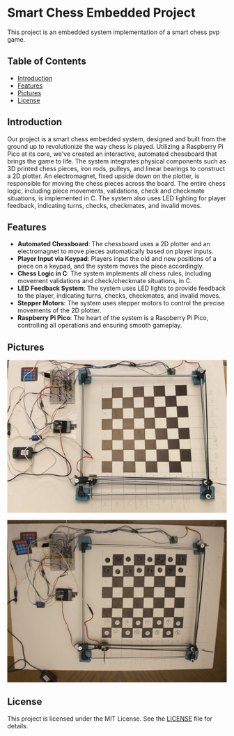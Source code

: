 # Smart Chess Embedded Project

This project is an embedded system implementation of a smart chess pvp game.

## Table of Contents

- [Introduction](#introduction)
- [Features](#features)
- [Pictures](#pictures)
- [License](#license)

## Introduction

Our project is a smart chess embedded system, designed and built from the ground up to revolutionize the way chess is played. Utilizing a Raspberry Pi Pico at its core, we've created an interactive, automated chessboard that brings the game to life. The system integrates physical components such as 3D printed chess pieces, iron rods, pulleys, and linear bearings to construct a 2D plotter. An electromagnet, fixed upside down on the plotter, is responsible for moving the chess pieces across the board. The entire chess logic, including piece movements, validations, check and checkmate situations, is implemented in C. The system also uses LED lighting for player feedback, indicating turns, checks, checkmates, and invalid moves.

## Features

- **Automated Chessboard**: The chessboard uses a 2D plotter and an electromagnet to move pieces automatically based on player inputs.
- **Player Input via Keypad**: Players input the old and new positions of a piece on a keypad, and the system moves the piece accordingly.
- **Chess Logic in C**: The system implements all chess rules, including movement validations and check/checkmate situations, in C.
- **LED Feedback System**: The system uses LED lights to provide feedback to the player, indicating turns, checks, checkmates, and invalid moves.
- **Stepper Motors**: The system uses stepper motors to control the precise movements of the 2D plotter.
- **Raspberry Pi Pico**: The heart of the system is a Raspberry Pi Pico, controlling all operations and ensuring smooth gameplay.

## Pictures

![Chessboard](./pictures/result.jpeg)

![Chessboard](./pictures/chessboard.jpg)

## License

This project is licensed under the MIT License. See the [LICENSE](LICENSE.txt) file for details.
